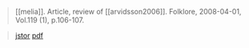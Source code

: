 > [[melia]]. Article, review of [[arvidsson2006]].
> Folklore, 2008-04-01, Vol.119 (1), p.106-107.

> [jstor](https://www.jstor.org/stable/30035465)
> [pdf](a/melia2008.pdf)